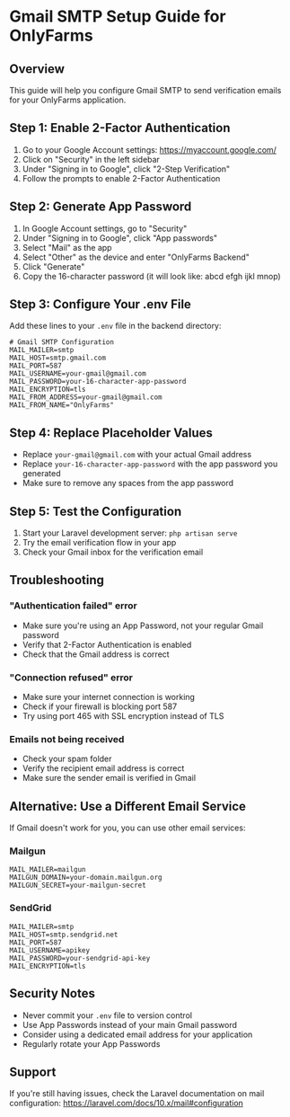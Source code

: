 # Gmail SMTP Setup Guide for OnlyFarms

## Overview
This guide will help you configure Gmail SMTP to send verification emails for your OnlyFarms application.

## Step 1: Enable 2-Factor Authentication
1. Go to your Google Account settings: https://myaccount.google.com/
2. Click on "Security" in the left sidebar
3. Under "Signing in to Google", click "2-Step Verification"
4. Follow the prompts to enable 2-Factor Authentication

## Step 2: Generate App Password
1. In Google Account settings, go to "Security"
2. Under "Signing in to Google", click "App passwords"
3. Select "Mail" as the app
4. Select "Other" as the device and enter "OnlyFarms Backend"
5. Click "Generate"
6. Copy the 16-character password (it will look like: abcd efgh ijkl mnop)

## Step 3: Configure Your .env File
Add these lines to your `.env` file in the backend directory:

```env
# Gmail SMTP Configuration
MAIL_MAILER=smtp
MAIL_HOST=smtp.gmail.com
MAIL_PORT=587
MAIL_USERNAME=your-gmail@gmail.com
MAIL_PASSWORD=your-16-character-app-password
MAIL_ENCRYPTION=tls
MAIL_FROM_ADDRESS=your-gmail@gmail.com
MAIL_FROM_NAME="OnlyFarms"
```

## Step 4: Replace Placeholder Values
- Replace `your-gmail@gmail.com` with your actual Gmail address
- Replace `your-16-character-app-password` with the app password you generated
- Make sure to remove any spaces from the app password

## Step 5: Test the Configuration
1. Start your Laravel development server: `php artisan serve`
2. Try the email verification flow in your app
3. Check your Gmail inbox for the verification email

## Troubleshooting

### "Authentication failed" error
- Make sure you're using an App Password, not your regular Gmail password
- Verify that 2-Factor Authentication is enabled
- Check that the Gmail address is correct

### "Connection refused" error
- Make sure your internet connection is working
- Check if your firewall is blocking port 587
- Try using port 465 with SSL encryption instead of TLS

### Emails not being received
- Check your spam folder
- Verify the recipient email address is correct
- Make sure the sender email is verified in Gmail

## Alternative: Use a Different Email Service
If Gmail doesn't work for you, you can use other email services:

### Mailgun
```env
MAIL_MAILER=mailgun
MAILGUN_DOMAIN=your-domain.mailgun.org
MAILGUN_SECRET=your-mailgun-secret
```

### SendGrid
```env
MAIL_MAILER=smtp
MAIL_HOST=smtp.sendgrid.net
MAIL_PORT=587
MAIL_USERNAME=apikey
MAIL_PASSWORD=your-sendgrid-api-key
MAIL_ENCRYPTION=tls
```

## Security Notes
- Never commit your `.env` file to version control
- Use App Passwords instead of your main Gmail password
- Consider using a dedicated email address for your application
- Regularly rotate your App Passwords

## Support
If you're still having issues, check the Laravel documentation on mail configuration:
https://laravel.com/docs/10.x/mail#configuration
